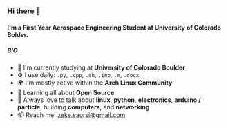 ### Hi there 👋

#### I'm a First Year Aerospace Engineering Student at University of Colorado Bolder.

##### BIO

- 🏢 I'm currently studying at **University of Colorado Boulder**
- ⚙️ I use daily: `.py`, `.cpp`, `.sh`, `.ino`, `.m`, `.docx`
- 🌍 I'm mostly active within the **Arch Linux Community**
- 🌱 Learning all about **Open Source**
- 💬 Always love to talk about **linux**, **python**, **electronics**, **arduino / particle**, building **computers**, and **networking**
- 📫 Reach me: zeke.saorsi@gmail.com
